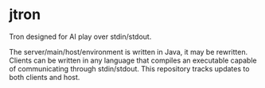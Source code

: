 jtron
========

Tron designed for AI play over stdin/stdout.

The server/main/host/environment is written in Java, it may be rewritten. Clients can be written in any language that compiles an executable capable of communicating through stdin/stdout. This repository tracks updates to both clients and host.